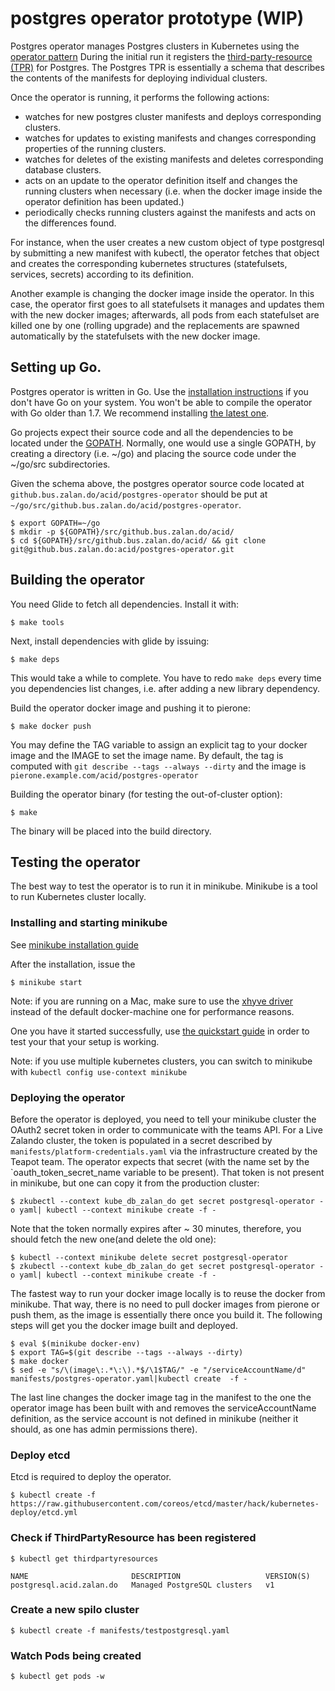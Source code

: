 # postgres operator prototype (WIP)

Postgres operator manages Postgres clusters in Kubernetes using the [operator pattern](https://coreos.com/blog/introducing-operators.html)
During the initial run it registers the [third-party-resource (TPR)](https://kubernetes.io/docs/user-guide/thirdpartyresources/) for Postgres.
The Postgres TPR is essentially a schema that describes the contents of the manifests for deploying individual clusters.

Once the operator is running, it performs the following actions:

* watches for new postgres cluster manifests and deploys corresponding clusters.
* watches for updates to existing manifests and changes corresponding properties of the running clusters.
* watches for deletes of the existing manifests and deletes corresponding database clusters.
* acts on an update to the operator definition itself and changes the running clusters when necessary (i.e. when the docker image inside the operator definition has been updated.)
* periodically checks running clusters against the manifests and acts on the differences found.

For instance, when the user creates a new custom object of type postgresql by submitting a new manifest with kubectl, the operator fetches that object and creates the corresponding kubernetes structures (statefulsets, services, secrets) according to its definition.

Another example is changing the docker image inside the operator. In this case, the operator first goes to all statefulsets
it manages and updates them with the new docker images; afterwards, all pods from each statefulset are killed one by one
(rolling upgrade) and the replacements are spawned automatically by the statefulsets with the new docker image.

## Setting up Go.

Postgres operator is written in Go. Use the [installation instructions](https://golang.org/doc/install#install) if you don't have Go on your system.
You won't be able to compile the operator with Go older than 1.7. We recommend installing [the latest one](https://golang.org/dl/).

Go projects expect their source code and all the dependencies to be located under the [GOPATH](https://github.com/golang/go/wiki/GOPATH).
Normally, one would use a single GOPATH, by creating a directory (i.e. ~/go) and placing the source code under the ~/go/src subdirectories.

Given the schema above, the postgres operator source code located at `github.bus.zalan.do/acid/postgres-operator` should be put at
`~/go/src/github.bus.zalan.do/acid/postgres-operator`.

    $ export GOPATH=~/go
    $ mkdir -p ${GOPATH}/src/github.bus.zalan.do/acid/
    $ cd ${GOPATH}/src/github.bus.zalan.do/acid/ && git clone git@github.bus.zalan.do:acid/postgres-operator.git


## Building the operator

You need Glide to fetch all dependencies. Install it with:

    $ make tools

Next, install dependencies with glide by issuing:

    $ make deps

This would take a while to complete. You have to redo `make deps` every time you dependencies list changes, i.e. after adding a new library dependency.

Build the operator docker image and pushing it to pierone:

    $ make docker push

You may define the TAG variable to assign an explicit tag to your docker image and the IMAGE to set the image name.
By default, the tag is computed with `git describe --tags --always --dirty` and the image is `pierone.example.com/acid/postgres-operator`

Building the operator binary (for testing the out-of-cluster option):

    $ make

The binary will be placed into the build directory.

## Testing the operator

The best way to test the operator is to run it in minikube. Minikube is a tool to run Kubernetes cluster locally.

### Installing and starting minikube

See [minikube installation guide](https://github.com/kubernetes/minikube/releases)

After the installation, issue the

    $ minikube start

Note: if you are running on a Mac, make sure to use the [xhyve driver](https://github.com/kubernetes/minikube/blob/master/DRIVERS.md#xhyve-driver)
instead of the default docker-machine one for performance reasons.

One you have it started successfully, use [the quickstart guide](https://github.com/kubernetes/minikube#quickstart) in order
to test your that your setup is working.

Note: if you use multiple kubernetes clusters, you can switch to minikube with `kubectl config use-context minikube`


### Deploying the operator


Before the operator is deployed, you need to tell your minikube cluster the OAuth2 secret token in order to communicate
with the teams API. For a Live Zalando cluster, the token is populated in a secret described by `manifests/platform-credentials.yaml`
via the infrastructure created by the Teapot team. The operator expects that secret (with the name set by the `oauth_token_secret_name
variable to be present). That token is not present in minikube, but one can copy it from the production cluster:

    $ zkubectl --context kube_db_zalan_do get secret postgresql-operator -o yaml| kubectl --context minikube create -f -  

Note that the token normally expires after ~ 30 minutes, therefore, you should fetch the new one(and delete the old one):

    $ kubectl --context minikube delete secret postgresql-operator
    $ zkubectl --context kube_db_zalan_do get secret postgresql-operator -o yaml| kubectl --context minikube create -f -

The fastest way to run your docker image locally is to reuse the docker from minikube. That way, there is no need to
pull docker images from pierone or push them, as the image is essentially there once you build it. The following steps
will get you the docker image built and deployed.

    $ eval $(minikube docker-env)
    $ export TAG=$(git describe --tags --always --dirty)
    $ make docker
    $ sed -e "s/\(image\:.*\:\).*$/\1$TAG/" -e "/serviceAccountName/d" manifests/postgres-operator.yaml|kubectl create  -f -
    
The last line changes the docker image tag in the manifest to the one the operator image has been built with and removes
the serviceAccountName definition, as the service account is not defined in minikube (neither it should, as one has admin
permissions there).

### Deploy etcd

Etcd is required to deploy the operator.

    $ kubectl create -f https://raw.githubusercontent.com/coreos/etcd/master/hack/kubernetes-deploy/etcd.yml

### Check if ThirdPartyResource has been registered

    $ kubectl get thirdpartyresources

    NAME                       DESCRIPTION                   VERSION(S)
    postgresql.acid.zalan.do   Managed PostgreSQL clusters   v1


### Create a new spilo cluster

    $ kubectl create -f manifests/testpostgresql.yaml
    
### Watch Pods being created

    $ kubectl get pods -w
